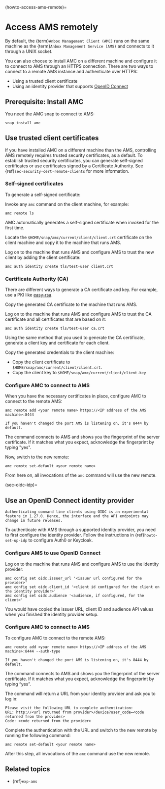 (howto-access-ams-remote)=
# Access AMS remotely

By default, the {term}`Anbox Management Client (AMC)` runs on the same machine as the {term}`Anbox Management Service (AMS)` and connects to it through a UNIX socket.

You can also choose to install AMC on a different machine and configure it to connect to AMS through an HTTPS connection. There are two ways to connect to a remote AMS instance and authenticate over HTTPS:

- Using a trusted client certificate
- Using an identity provider that supports [OpenID Connect](https://openid.net/developers/how-connect-works/)

## Prerequisite: Install AMC

You need the AMC snap to connect to AMS:

    snap install amc

## Use trusted client certificates

If you have installed AMC on a different machine than the AMS, controlling AMS remotely requires trusted security certificates, as a default. To establish trusted security certificates, you can generate self-signed certificates or use certificates signed by a Certificate Authority. See {ref}`sec-security-cert-remote-clients` for more information.

### Self-signed certificates

To generate a self-signed certificate:

Invoke any `amc` command on the client machine, for example:

    amc remote ls

AMC automatically generates a self-signed certificate when invoked for the first time.

Locate the `$HOME/snap/amc/current/client/client.crt` certificate on the client machine and copy it to the machine that runs AMS.

Log on to the machine that runs AMS and configure AMS to trust the new client by adding the client certificate:

    amc auth identity create tls/test-user client.crt

### Certificate Authority (CA)

There are different ways to generate a CA certificate and key. For example, use a PKI like [easy-rsa](https://github.com/OpenVPN/easy-rsa).

Copy the generated CA certificate to the machine that runs AMS.

Log on to the machine that runs AMS and configure AMS to trust the CA certificate and all certificates that are based on it:

    amc auth identity create tls/test-user ca.crt

Using the same method that you used to generate the CA certificate, generate a client key and certificate for each client.

Copy the generated credentials to the client machine:

   * Copy the client certificate to `$HOME/snap/amc/current/client/client.crt`.
   * Copy the client key to `$HOME/snap/amc/current/client/client.key`

### Configure AMC to connect to AMS

When you have the necessary certificates in place, configure AMC to connect to the remote AMS:

    amc remote add <your remote name> https://<IP address of the AMS machine>:8444

```{tip}
If you haven't changed the port AMS is listening on, it's 8444 by default.
```

The command connects to AMS and shows you the fingerprint of the server certificate. If it matches what you expect, acknowledge the fingerprint by typing "yes".

Now, switch to the new remote:

    amc remote set-default <your remote name>

From here on, all invocations of the `amc` command will use the new remote.

(sec-oidc-idp)=
## Use an OpenID Connect identity provider

```{important}
Authenticating command line clients using OIDC is an experimental feature in 1.27.0. Hence, the interface and the API endpoints may change in future releases.
```

To authenticate with AMS through a supported identity provider, you need to first configure the identity provider. Follow the instructions in {ref}`howto-set-up-idp` to configure Auth0 or Keycloak.

### Configure AMS to use OpenID Connect

Log on to the machine that runs AMS and configure AMS to use the identity provider:

```
amc config set oidc.issuer_url '<issuer url configured for the provider>'
amc config set oidc.client_id '<client id configured for the client on the identity provider>'
amc config set oidc.audience '<audience, if configured, for the client>'
```
You would have copied the issuer URL, client ID and audience API values when you finished the identity provider setup.

### Configure AMC to connect to AMS

To configure AMC to connect to the remote AMS:

    amc remote add <your remote name> https://<IP address of the AMS machine>:8444 --auth-type

```{tip}
If you haven't changed the port AMS is listening on, it's 8444 by default.
```

The command connects to AMS and shows you the fingerprint of the server certificate. If it matches what you expect, acknowledge the fingerprint by typing “yes”.

The command will return a URL from your identity provider and ask you to log in:

```
Please visit the following URL to complete authentication:
URL: http://<url returned from provider>/device?user_code=<code returned from the provider>
Code: <code returned from the provider>
```

Complete the authentication with the URL and switch to the new remote by running the following command:

    amc remote set-default <your remote name>

After this step, all invocations of the `amc` command use the new remote.

## Related topics

* {ref}`exp-ams`
